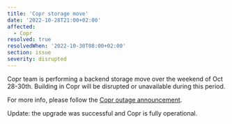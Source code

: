 ```yaml
---
title: 'Copr storage move'
date: '2022-10-28T21:00+02:00'
affected:
  - Copr
resolved: true
resolvedWhen: '2022-10-30T08:00+02:00'
section: issue
severity: disrupted
---
```


Copr team is performing a backend storage move over the weekend of Oct 28-30th.
Building in Copr will be disrupted or unavailable during this period.

For more info, please follow the [Copr outage announcement](https://lists.fedoraproject.org/archives/list/copr-devel@lists.fedorahosted.org/thread/TRNW5JVCFIQJDUCND4KZWZVM7XVCYLVL/).

Update: the upgrade was successful and Copr is fully operational.
